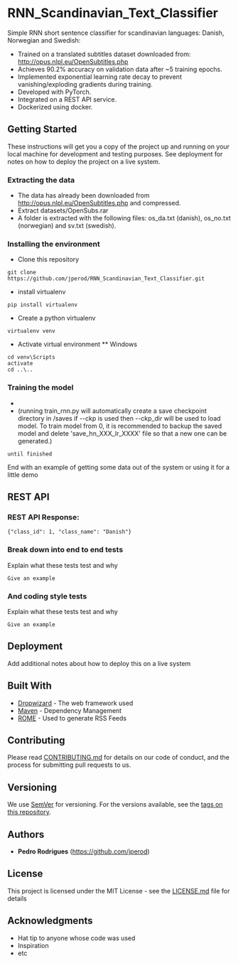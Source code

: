 # RNN_Scandinavian_Text_Classifier

Simple RNN short sentence classifier for scandinavian languages: Danish, Norwegian and Swedish:
* Trained on a translated subtitles dataset downloaded from: http://opus.nlpl.eu/OpenSubtitles.php
* Achieves 90.2% accuracy on validation data after ~5 training epochs.
* Implemented exponential learning rate decay to prevent vanishing/exploding gradients during training.
* Developed with PyTorch.
* Integrated on a REST API service.
* Dockerized using docker.

## Getting Started

These instructions will get you a copy of the project up and running on your local machine for development and testing purposes. See deployment for notes on how to deploy the project on a live system.

### Extracting the data

* The data has already been downloaded from http://opus.nlpl.eu/OpenSubtitles.php and compressed.
* Extract datasets/OpenSubs.rar
* A folder is extracted with the following files: os_da.txt (danish), os_no.txt (norwegian) and sv.txt (swedish).

### Installing the environment

* Clone this repository
```
git clone https://github.com/jperod/RNN_Scandinavian_Text_Classifier.git
```
* install virtualenv 
```
pip install virtualenv
```
* Create a python virtualenv
```
virtualenv venv
```
* Activate virtual environment
  ** Windows
```
cd venv\Scripts
activate
cd ..\..
```

### Training the model

* 
* (running train_rnn.py will automatically create a save checkpoint directory in /saves if --ckp is used then --ckp_dir will be used to load model. To train model from 0, it is recommended to backup the saved model and delete 'save_hn_XXX_lr_XXXX' file so that a new one can be generated.)

```
until finished
```

End with an example of getting some data out of the system or using it for a little demo

## REST API

### REST API Response:
```
{"class_id": 1, "class_name": "Danish"}
```

### Break down into end to end tests

Explain what these tests test and why

```
Give an example
```

### And coding style tests

Explain what these tests test and why

```
Give an example
```

## Deployment

Add additional notes about how to deploy this on a live system

## Built With

* [Dropwizard](http://www.dropwizard.io/1.0.2/docs/) - The web framework used
* [Maven](https://maven.apache.org/) - Dependency Management
* [ROME](https://rometools.github.io/rome/) - Used to generate RSS Feeds

## Contributing

Please read [CONTRIBUTING.md](https://gist.github.com/PurpleBooth/b24679402957c63ec426) for details on our code of conduct, and the process for submitting pull requests to us.

## Versioning

We use [SemVer](http://semver.org/) for versioning. For the versions available, see the [tags on this repository](https://github.com/your/project/tags). 

## Authors

* **Pedro Rodrigues** (https://github.com/jperod)

## License

This project is licensed under the MIT License - see the [LICENSE.md](LICENSE.md) file for details
## Acknowledgments

* Hat tip to anyone whose code was used
* Inspiration
* etc

